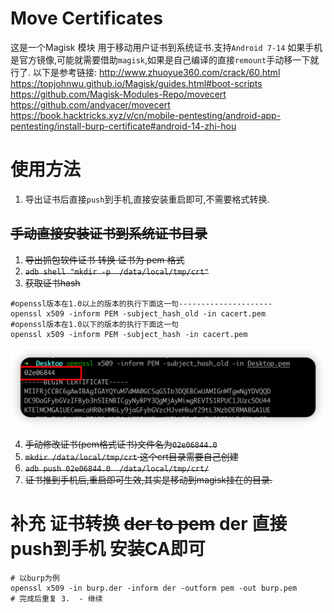 # Move Certificates
这是一个Magisk 模块 用于移动用户证书到系统证书.支持`Android 7-14`
如果手机是官方镜像,可能就需要借助`magisk`,如果是自己编译的直接`remount`手动移一下就行了.
以下是参考链接:
http://www.zhuoyue360.com/crack/60.html
https://topjohnwu.github.io/Magisk/guides.html#boot-scripts
https://github.com/Magisk-Modules-Repo/movecert
https://github.com/andyacer/movecert
https://book.hacktricks.xyz/v/cn/mobile-pentesting/android-app-pentesting/install-burp-certificate#android-14-zhi-hou 

# 使用方法

1. 导出证书后直接`push`到手机,直接安装重启即可,不需要格式转换.

## ~~手动直接安装证书到系统证书目录~~

1. ~~导出抓包软件证书 转换 证书为 pem 格式~~
2. ~~`adb shell "mkdir -p  /data/local/tmp/crt"`~~
3. ~~获取证书hash~~

```shell
#openssl版本在1.0以上的版本的执行下面这一句---------------------
openssl x509 -inform PEM -subject_hash_old -in cacert.pem
#openssl版本在1.0以下的版本的执行下面这一句
openssl x509 -inform PEM -subject_hash -in cacert.pem
```

![image-20221109212126575](README.assets/image-20221109212126575.png)

4. ~~手动修改证书(pem格式证书)文件名为`02e06844.0`~~
5. ~~`mkdir /data/local/tmp/crt`  这个crt目录需要自己创建~~ 
6. ~~`adb push 02e06844.0  /data/local/tmp/crt/`~~
7. ~~证书推到手机后,重启即可生效,其实是移动到magisk挂在的目录.~~

# 补充 证书转换 ~~der to pem~~ der 直接push到手机 安装CA即可

```shell
# 以burp为例
openssl x509 -in burp.der -inform der -outform pem -out burp.pem
# 完成后重复 3.  - 继续
```

